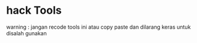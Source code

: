 # hack Tools

warning :
jangan recode tools ini atau copy paste
dan dilarang keras untuk disalah gunakan